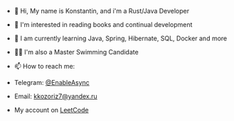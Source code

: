 - 👋 Hi, My name is Konstantin, and i'm a Rust/Java Developer
- 👀 I'm interested in reading books and continual development
- 🌱 I am currently learning Java, Spring, Hibernate, SQL, Docker and more
- 🏊‍♂️ I'm also a Master Swimming Candidate 
- 📫 How to reach me:
- Telegram: [@EnableAsync](https://t.me/EnableAsync)
- Email: kkozoriz7@yandex.ru

- My account on [LeetCode](https://leetcode.com/Slivmen/)
